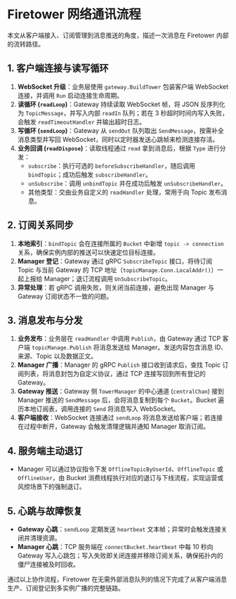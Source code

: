 # Firetower 网络通讯流程

本文从客户端接入、订阅管理到消息推送的角度，描述一次消息在 Firetower 内部的流转路径。

## 1. 客户端连接与读写循环
1. **WebSocket 升级**：业务层使用 `gateway.BuildTower` 包装客户端 WebSocket 连接，并调用 `Run` 启动连接生命周期。
2. **读循环 (`readLoop`)**：Gateway 持续读取 WebSocket 帧，将 JSON 反序列化为 `TopicMessage`，并写入内部 `readIn` 队列；若在 3 秒超时时间内写入失败，会触发 `readTimeoutHandler` 并输出超时日志。
3. **写循环 (`sendLoop`)**：Gateway 从 `sendOut` 队列取出 `SendMessage`，按需补全消息类型并写回 WebSocket，同时以定时器发送心跳帧来检测连接存活。
4. **业务回调 (`readDispose`)**：读取线程通过 `read` 拿到消息后，根据 `Type` 进行分发：
   - `subscribe`：执行可选的 `beforeSubscribeHandler`，随后调用 `bindTopic`；成功后触发 `subscribeHandler`。
   - `unSubscribe`：调用 `unbindTopic` 并在成功后触发 `unSubscribeHandler`。
   - 其他类型：交由业务自定义的 `readHandler` 处理，常用于向 Topic 发布消息。

## 2. 订阅关系同步
1. **本地索引**：`bindTopic` 会在连接所属的 `Bucket` 中新增 `topic -> connection` 关系，确保实例内部的推送可以快速定位目标连接。
2. **Manager 登记**：Gateway 通过 gRPC `SubscribeTopic` 接口，将待订阅 Topic 与当前 Gateway 的 TCP 地址（`topicManage.Conn.LocalAddr()`）一起上报给 Manager；退订流程调用 `UnSubscribeTopic`。
3. **异常处理**：若 gRPC 调用失败，则关闭当前连接，避免出现 Manager 与 Gateway 订阅状态不一致的问题。

## 3. 消息发布与分发
1. **业务发布**：业务层在 `readHandler` 中调用 `Publish`，由 Gateway 通过 TCP 客户端 `topicManage.Publish` 将消息发送给 Manager。发送内容包含消息 ID、来源、Topic 以及数据正文。
2. **Manager 广播**：Manager 的 gRPC `Publish` 接口收到请求后，查找 Topic 订阅列表，将消息封包为自定义协议，通过 TCP 连接写回到所有登记的 Gateway。
3. **Gateway 推送**：Gateway 侧 `TowerManager` 的中心通道 (`centralChan`) 接到 Manager 推送的 `SendMessage` 后，会将消息复制到每个 `Bucket`。Bucket 遍历本地订阅表，调用连接的 `Send` 将消息写入 WebSocket。
4. **客户端接收**：WebSocket 连接通过 `sendLoop` 将消息发送给客户端；若连接在过程中断开，Gateway 会触发清理逻辑并通知 Manager 取消订阅。

## 4. 服务端主动退订
- Manager 可以通过协议指令下发 `OfflineTopicByUserId`、`OfflineTopic` 或 `OfflineUser`，由 Bucket 消费线程执行对应的退订与下线流程，实现运营或风控场景下的强制退订。

## 5. 心跳与故障恢复
- **Gateway 心跳**：`sendLoop` 定期发送 `heartbeat` 文本帧；异常时会触发连接关闭并清理资源。
- **Manager 心跳**：TCP 服务端在 `connectBucket.heartbeat` 中每 10 秒向 Gateway 写入心跳包；写入失败即关闭连接并移除订阅关系，确保拓扑内的僵尸连接被及时回收。

通过以上协作流程，Firetower 在无需外部消息队列的情况下完成了从客户端消息生产、订阅登记到多实例广播的完整链路。
